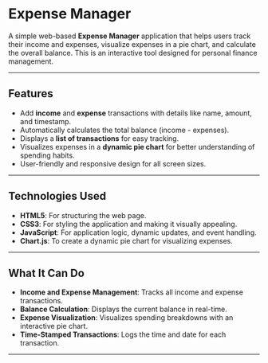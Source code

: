 # Expense Manager

A simple web-based **Expense Manager** application that helps users track their income and expenses, visualize expenses in a pie chart, and calculate the overall balance. This is an interactive tool designed for personal finance management.

---

## Features

- Add **income** and **expense** transactions with details like name, amount, and timestamp.
- Automatically calculates the total balance (income - expenses).
- Displays a **list of transactions** for easy tracking.
- Visualizes expenses in a **dynamic pie chart** for better understanding of spending habits.
- User-friendly and responsive design for all screen sizes.

---

## Technologies Used

- **HTML5**: For structuring the web page.
- **CSS3**: For styling the application and making it visually appealing.
- **JavaScript**: For application logic, dynamic updates, and event handling.
- **Chart.js**: To create a dynamic pie chart for visualizing expenses.

---

## What It Can Do

- **Income and Expense Management**: Tracks all income and expense transactions.
- **Balance Calculation**: Displays the current balance in real-time.
- **Expense Visualization**: Visualizes spending breakdowns with an interactive pie chart.
- **Time-Stamped Transactions**: Logs the time and date for each transaction.

---


